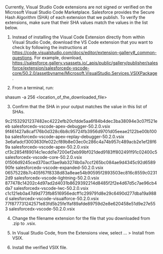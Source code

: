 Currently, Visual Studio Code extensions are not signed or verified on the
Microsoft Visual Studio Code Marketplace. Salesforce provides the Secure Hash
Algorithm (SHA) of each extension that we publish. To verify the extensions,
make sure that their SHA values match the values in the list below.

1. Instead of installing the Visual Code Extension directly from within Visual
   Studio Code, download the VS Code extension that you want to check by
   following the instructions at
   https://code.visualstudio.com/docs/editor/extension-gallery#_common-questions.
   For example, download,
   https://salesforce.gallery.vsassets.io/_apis/public/gallery/publisher/salesforce/extension/salesforcedx-vscode-core/50.2.0/assetbyname/Microsoft.VisualStudio.Services.VSIXPackage.

2. From a terminal, run:

shasum -a 256 <location_of_the_downloaded_file>

3. Confirm that the SHA in your output matches the value in this list of SHAs.

9c21532921237482ec4222efb20cfdde5aa6f84b4dec3ba38094e3c07f521eeb  salesforcedx-vscode-apex-debugger-50.2.0.vsix
9f461427a8caf176b0d328c6b8c95724fb3956d9701d05eeae2122be00b100ba  salesforcedx-vscode-apex-replay-debugger-50.2.0.vsix
3e6afadcf3003630fe022cf89b8e03ec0c286c4a74b957c489acb2e1ef28f69a  salesforcedx-vscode-apex-50.2.0.vsix
cf3c2854f89014c1ecdd1e7200ef2eb99bf021ded9183ff802491f91c02400c5  salesforcedx-vscode-core-50.2.0.vsix
01506d9245ced370acf3ae9ab3274b0a7ccf265bc084ae9d4345c92d658990fe  salesforcedx-vscode-expanded-50.2.0.vsix
06575228b7c405f67f8338d83a8eae54b90595f2893503ec816c8559c02312d9  salesforcedx-vscode-lightning-50.2.0.vsix
877478c14202c4d97ad2d4031b8629392214d8485f2f2e4d67d5c7ae96cb4da7  salesforcedx-vscode-lwc-50.2.0.vsix
c1c121eb0a47d9d773fb8516956edcff1c299791d8e29c6490d277dba19a988d  salesforcedx-vscode-visualforce-50.2.0.vsix
77f877731242571e83fd5b25fe1faf89afde89759d2e8e620458e51d9e27e553  salesforcedx-vscode-50.2.0.vsix


4. Change the filename extension for the file that you downloaded from .zip to
.vsix.

5. In Visual Studio Code, from the Extensions view, select ... > Install from
VSIX.

6. Install the verified VSIX file.
